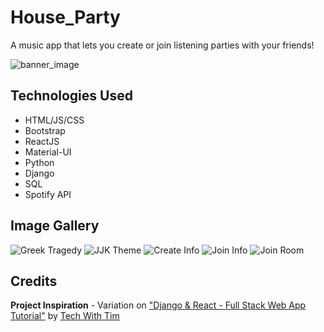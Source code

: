# House_Party
A music app that lets you create or join listening parties with your friends! 

![banner_image](https://i.imgur.com/S8I1QNd.png)

## Technologies Used
* HTML/JS/CSS
* Bootstrap
* ReactJS
* Material-UI
* Python
* Django
* SQL
* Spotify API

## Image Gallery
![Greek Tragedy](https://i.imgur.com/Sp3PZLF.png)
![JJK Theme](https://i.imgur.com/mjyX2hq.png)
![Create Info](https://i.imgur.com/40MJU9n.png)
![Join Info](https://i.imgur.com/3b4DLpl.png)
![Join Room](https://i.imgur.com/16cbukD.png)

## Credits
**Project Inspiration** - Variation on ["Django & React - Full Stack Web App Tutorial"](https://www.youtube.com/watch?v=JD-age0BPVo&list=PLzMcBGfZo4-kCLWnGmK0jUBmGLaJxvi4j) by [Tech With Tim](https://www.youtube.com/@TechWithTim)